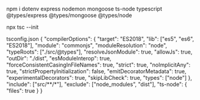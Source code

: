 npm i dotenv express nodemon mongoose ts-node typescript @types/express @types/mongoose @types/node

npx tsc --init

tsconfig.json
{
	"compilerOptions": {
		"target": "ES2018",
		"lib": ["es5", "es6", "ES2018"],
		"module": "commonjs",
		"moduleResolution": "node",
		"typeRoots": ["./src/@types"],
		"resolveJsonModule": true,
		"allowJs": true,
		"outDir": "./dist",
		"esModuleInterop": true,
		"forceConsistentCasingInFileNames": true,
		"strict": true,
		"noImplicitAny": true,
		"strictPropertyInitialization": false,
		"emitDecoratorMetadata": true,
		"experimentalDecorators": true,
		"skipLibCheck": true,
		"types": ["node"]
	},
	"include": ["src/**/*"],
	"exclude": ["node_modules", "dist"],
	"ts-node": {
		"files": true
	}
}